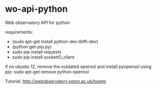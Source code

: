 # wo-api-python
Web observatory API for python

requirements:

* (sudo apt-get install python-dev libffi-dev)
* (python get-pip.py)
* sudo pip install requests
* sudo pip install socketIO_client


if on ubuntu 12, remove the outdated openssl and install pyopenssl using pip:
sudo apt-get remove python-openssl

Tutorial:
http://webobservatory.soton.ac.uk/howto

